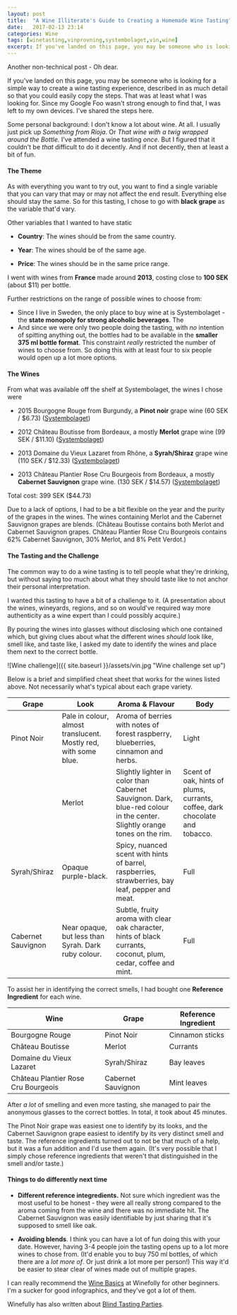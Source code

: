 ```yaml
---
layout: post
title:  "A Wine Illiterate's Guide to Creating a Homemade Wine Tasting"
date:   2017-02-13 23:14
categories: Wine
tags: [winetasting,vinprovning,systembolaget,vin,wine]
excerpt: If you've landed on this page, you may be someone who is looking for a simple way to create a wine tasting experience, described in as much detail so that you could easily copy the steps. That was at least what I was looking for. Since I didn't find it, I was left to my own devices. I've shared the steps here. Helps if you're in Sweden.
---
```

Another non-technical post - Oh dear.

If you've landed on this page, you may be someone who is looking for a simple way to create a wine tasting experience, described in as much detail so that you could easily copy the steps. That was at least what I was looking for. Since my Google Foo wasn't strong enough to find that, I was left to my own devices. I've shared the steps here. 

Some personal background: I don't know a lot about wine. At all. I usually just pick up _Something from Rioja_. Or _That wine with a twig wrapped around the Bottle._ I've attended a wine tasting _once_. But I figured that it couldn't be _that_ difficult to do it decently. And if not decently, then at least a bit of fun. 

#### The Theme
As with everything you want to try out, you want to find a single variable that you can vary that may or may not affect the end result. Everything else should stay the same. So for this tasting, I chose to go with **black grape** as the variable that'd vary. 

Other variables that I wanted to have static

- **Country**: The wines should be from the same country.

- **Year**: The wines should be of the same age.

- **Price**: The wines should be in the same price range.

I went with wines from **France** made around **2013**, costing close to **100 SEK** (about $11) per bottle.

Further restrictions on the range of possible wines to choose from: 
- Since I live in Sweden, the only place to buy wine at is Systembolaget - the **state monopoly for strong alcoholic beverages**. The
- And since we were only two people doing the tasting, with *no* intention of spitting anything out, the bottles had to be available in the **smaller 375 ml bottle format**. This constraint _really_ restricted the number of wines to choose from. So doing this with at least four to six people would open up a lot more options.

#### The Wines
From what was available off the shelf at Systembolaget, the wines I chose were

* 2015 Bourgogne Rouge from Burgundy, a **Pinot noir** grape wine (60 SEK / $6.73) ([Systembolaget](https://www.systembolaget.se/dryck/roda-viner/bourgogne-rouge-547502))

* 2012 Château Boutisse from Bordeaux, a mostly **Merlot** grape wine (99 SEK / $11.10) ([Systembolaget](https://www.systembolaget.se/dryck/roda-viner/chateau-boutisse-681302))

* 2013 Domaine du Vieux Lazaret from Rhône, a **Syrah/Shiraz** grape wine (110 SEK / $12.33) ([Systembolaget](https://www.systembolaget.se/dryck/roda-viner/domaine-du-vieux-lazaret-221102))

* 2013 Château Plantier Rose Cru Bourgeois from Bordeaux, a mostly **Cabernet Sauvignon** grape wine. (130 SEK / $14.57) ([Systembolaget](https://www.systembolaget.se/dryck/roda-viner/chateau-plantier-rose-362602))

Total cost: 399 SEK ($44.73)

Due to a lack of options, I had to be a bit flexible on the year and the purity of the grapes in the wines. The wines containing Merlot and the Cabernet Sauvignon grapes are blends. (Château Boutisse contains both Merlot and Cabernet Sauvignon grapes. Château Plantier Rose Cru Bourgeois contains 62% Cabernet Sauvignon, 30% Merlot, and 8% Petit Verdot.)

#### The Tasting and the Challenge

The common way to do a wine tasting is to tell people what they're drinking, but without saying too much about what they should taste like to not anchor their personal interpretation.

I wanted this tasting to have a bit of a challenge to it. (A presentation about the wines, wineyards, regions, and so on would've required way more authenticity as a wine expert than I could possibly acquire.)

By pouring the wines into glasses without disclosing which one contained which, but giving clues about what the different wines _should_ look like, smell like, and taste like, I asked my date to identify the wines and place them next to the correct bottle. 

![Wine challenge]({{ site.baseurl }}/assets/vin.jpg "Wine challenge set up")

Below is a brief and simplified cheat sheet that works for the wines listed above. Not necessarily what's typical about each grape variety.

| Grape | Look | Aroma & Flavour | Body  
| -------- | ---- | ---- | ------------
| Pinot Noir | Pale in colour, almost translucent. Mostly red, with some blue. | Aroma of berries with notes of forest raspberry, blueberries, cinnamon and herbs. | Light
    | Merlot | Slightly lighter in color than Cabernet Sauvignon. Dark, blue-red colour in the center. Slightly orange tones on the rim. | Scent of oak, hints of plums, currants, coffee, dark chocolate and tobacco. | Medium/Full
| Syrah/Shiraz | Opaque purple-black. | Spicy, nuanced scent with hints of barrel, raspberries, strawberries, bay leaf, pepper and meat. | Full 
| Cabernet Sauvignon | Near opaque, but less than Syrah. Dark ruby colour.| Subtle, fruity aroma with clear  oak character, hints of black currants, coconut, plum, cedar, coffee and mint. | Full

To assist her in identifying the correct smells, I had bought one **Reference Ingredient** for each wine.

| Wine | Grape | Reference Ingredient 
| -------- | ---- | ---- 
| Bourgogne Rouge | Pinot Noir | Cinnamon sticks
| Château Boutisse | Merlot | Currants
| Domaine du Vieux Lazaret | Syrah/Shiraz | Bay leaves
| Château Plantier Rose Cru Bourgeois | Cabernet Sauvignon | Mint leaves

After _a lot_ of smelling and even more tasting, she managed to pair the anonymous glasses to the correct bottles. In total, it took about 45 minutes. 

The Pinot Noir grape was easiest one to identify by its looks, and the Cabernet Sauvignon grape easiest to identify by its very distinct smell and taste. The reference ingredients turned out to not be that much of a help, but it was a fun addition and I'd use them again. (It's very possible that I simply chose reference ingredients that weren't that distinguished in the smell and/or taste.)

#### Things to do differently next time

* **Different reference integredients.** Not sure which ingredient was the most useful to be honest - they were all really strong compared to the aroma coming from the wine and there was no immediate hit. The Cabernet Sauvignon was easily identifiable by just sharing that it's supposed to smell like oak. 

* **Avoiding blends**. I think you can have a lot of fun doing this with your date. However, having 3-4 people join the tasting opens up to a lot more wines to chose from. (It'd enable you to buy 750 ml bottles, of which there are a _lot more of_. Or just drink a lot more per person!) This way it'd be easier to stear clear of wines made out of multiple grapes.

I can really recommend the [Wine Basics](http://winefolly.com/wine-basics-beginners-guide/) at Winefolly for other beginners. I'm a sucker for good infographics, and they've got a lot of them. 

Winefully has also written about [Blind Tasting Parties](http://winefolly.com/update/blind-wine-tasting-party/).